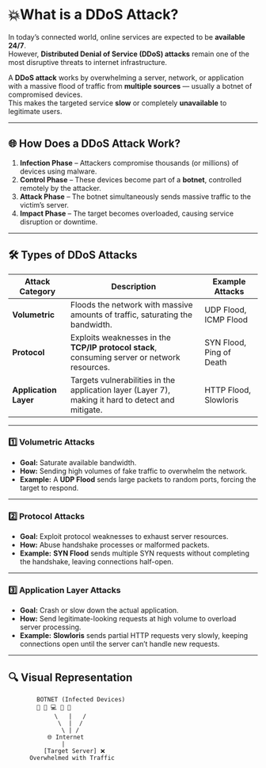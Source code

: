 # 💥What is a DDoS Attack?

In today’s connected world, online services are expected to be **available 24/7**.  
However, **Distributed Denial of Service (DDoS) attacks** remain one of the most disruptive threats to internet infrastructure.

A **DDoS attack** works by overwhelming a server, network, or application with a massive flood of traffic from **multiple sources** — usually a botnet of compromised devices.  
This makes the targeted service **slow** or completely **unavailable** to legitimate users.

---

## 🌐 How Does a DDoS Attack Work?

1. **Infection Phase** – Attackers compromise thousands (or millions) of devices using malware.
2. **Control Phase** – These devices become part of a **botnet**, controlled remotely by the attacker.
3. **Attack Phase** – The botnet simultaneously sends massive traffic to the victim’s server.
4. **Impact Phase** – The target becomes overloaded, causing service disruption or downtime.

---

## 🛠️ Types of DDoS Attacks

| Attack Category     | Description | Example Attacks |
|---------------------|-------------|-----------------|
| **Volumetric**      | Floods the network with massive amounts of traffic, saturating the bandwidth. | UDP Flood, ICMP Flood |
| **Protocol**        | Exploits weaknesses in the **TCP/IP protocol stack**, consuming server or network resources. | SYN Flood, Ping of Death |
| **Application Layer** | Targets vulnerabilities in the application layer (Layer 7), making it hard to detect and mitigate. | HTTP Flood, Slowloris |

---

### 1️⃣ Volumetric Attacks
- **Goal:** Saturate available bandwidth.
- **How:** Sending high volumes of fake traffic to overwhelm the network.
- **Example:** A **UDP Flood** sends large packets to random ports, forcing the target to respond.

---

### 2️⃣ Protocol Attacks
- **Goal:** Exploit protocol weaknesses to exhaust server resources.
- **How:** Abuse handshake processes or malformed packets.
- **Example:** **SYN Flood** sends multiple SYN requests without completing the handshake, leaving connections half-open.

---

### 3️⃣ Application Layer Attacks
- **Goal:** Crash or slow down the actual application.
- **How:** Send legitimate-looking requests at high volume to overload server processing.
- **Example:** **Slowloris** sends partial HTTP requests very slowly, keeping connections open until the server can’t handle new requests.

---

## 🔍 Visual Representation

```plaintext
        BOTNET (Infected Devices)
        📱 📡 💻 📡 📱
             \   |   /
              \  |  /
               \ | /
           🌐 Internet
               |
          [Target Server] ❌
      Overwhelmed with Traffic

